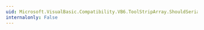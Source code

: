 ```yaml
---
uid: Microsoft.VisualBasic.Compatibility.VB6.ToolStripArray.ShouldSerializeIndex(System.Windows.Forms.ToolStrip)
internalonly: False
---
```

